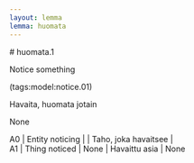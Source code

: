 ```yaml
---
layout: lemma
lemma: huomata
---
```


<div class="sense">
# <span class="sensename">huomata.1</span>

<span class="description">Notice something</span>

(tags:model:notice.01)

<span class="description">Havaita, huomata jotain</span>

None

A0 | Entity noticing |   | Taho, joka havaitsee |  
A1 | Thing noticed | None | Havaittu asia | None

</div>

